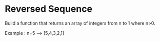# Reversed Sequence

Build a function that returns an array of integers from n to 1 where n>0.

Example : n=5 --> [5,4,3,2,1]
